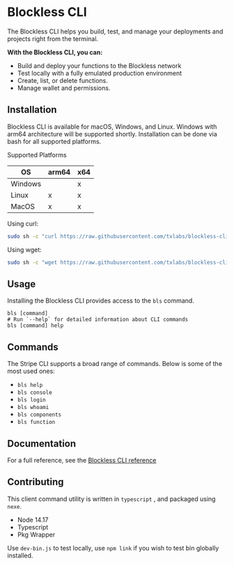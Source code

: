 # Blockless CLI
The Blockless CLI helps you build, test, and manage your deployments and projects right from the terminal.

**With the Blockless CLI, you can:**

- Build and deploy your functions to the Blockless network
- Test locally with a fully emulated production environment
- Create, list, or delete functions.
- Manage wallet and permissions.

## Installation

Blockless CLI is available for macOS, Windows, and Linux. Windows with arm64 architecture will be supported shortly. Installation can be done via bash for all supported platforms.

Supported Platforms

| OS      | arm64 | x64 |
| ------- | ----- | --- |
| Windows |       | x   |
| Linux   | x     | x   |
| MacOS   | x     | x   |

Using curl:

```bash
sudo sh -c "curl https://raw.githubusercontent.com/txlabs/blockless-cli/main/download.sh | bash"
```

Using wget:

```bash
sudo sh -c "wget https://raw.githubusercontent.com/txlabs/blockless-cli/main/download.sh -v -O download.sh; chmod +x download.sh; ./download.sh; rm -rf download.sh"
```

## Usage

Installing the Blockless CLI provides access to the `bls` command.

```sh-session
bls [command]
# Run `--help` for detailed information about CLI commands
bls [command] help
```

## Commands

The Stripe CLI supports a broad range of commands. Below is some of the most used ones:
- `bls help`
- `bls console`
- `bls login`
- `bls whoami`
- `bls components`
- `bls function`

## Documentation

For a full reference, see the [Blockless CLI reference](https://docs.blockless.network/docs/cli)

## Contributing

This client command utility is written in `typescript` , and packaged using `nexe`.

- Node 14.17
- Typescript
- Pkg Wrapper

Use `dev-bin.js` to test locally, use `npm link` if you wish to test bin globally installed.
